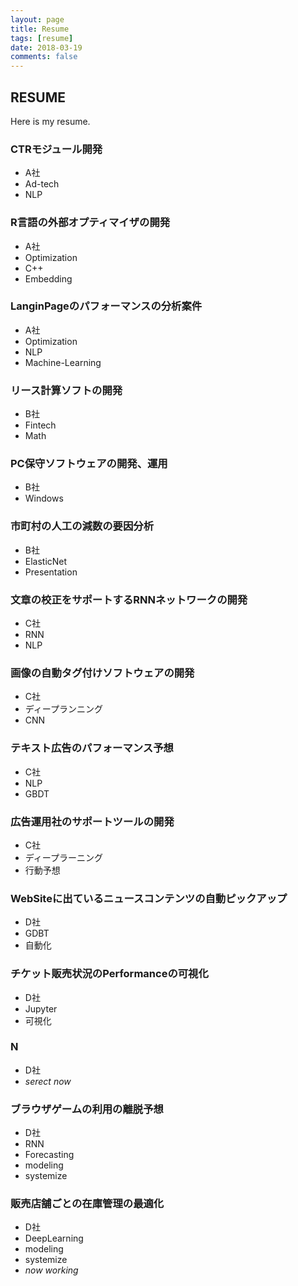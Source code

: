 ```yaml
---
layout: page
title: Resume
tags: [resume]
date: 2018-03-19
comments: false
---
```


## RESUME
Here is my resume.

### CTRモジュール開発
 - A社  
 - Ad-tech  
 - NLP  

### R言語の外部オプティマイザの開発
 - A社  
 - Optimization  
 - C++  
 - Embedding  

### LanginPageのパフォーマンスの分析案件
 - A社  
 - Optimization  
 - NLP  
 - Machine-Learning  

### リース計算ソフトの開発
 - B社  
 - Fintech  
 - Math  

### PC保守ソフトウェアの開発、運用
 - B社  
 - Windows  

### 市町村の人工の減数の要因分析
 - B社  
 - ElasticNet  
 - Presentation  

### 文章の校正をサポートするRNNネットワークの開発
 - C社  
 - RNN   
 - NLP  

### 画像の自動タグ付けソフトウェアの開発
 - C社  
 - ディープランニング
 - CNN  

### テキスト広告のパフォーマンス予想
 - C社  
 - NLP  
 - GBDT 

### 広告運用社のサポートツールの開発
 - C社  
 - ディープラーニング  
 - 行動予想

### WebSiteに出ているニュースコンテンツの自動ピックアップ  
 - D社  
 - GDBT    
 - 自動化  

### チケット販売状況のPerformanceの可視化  
 - D社  
 - Jupyter    
 - 可視化  

### N
 - D社
 - *serect now*

### ブラウザゲームの利用の離脱予想
 - D社
 - RNN
 - Forecasting
 - modeling 
 - systemize
 
### 販売店舗ごとの在庫管理の最適化
 - D社
 - DeepLearning
 - modeling 
 - systemize
 - *now working*
 
 


